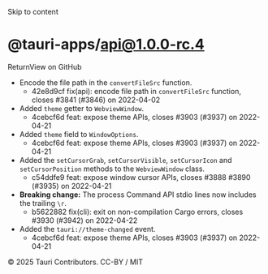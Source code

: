Skip to content
# @tauri-apps/api@1.0.0-rc.4
ReturnView on GitHub
  * Encode the file path in the `convertFileSrc` function. 
    * 42e8d9cf fix(api): encode file path in `convertFileSrc` function, closes #3841 (#3846) on 2022-04-02
  * Added `theme` getter to `WebviewWindow`. 
    * 4cebcf6d feat: expose theme APIs, closes #3903 (#3937) on 2022-04-21
  * Added `theme` field to `WindowOptions`. 
    * 4cebcf6d feat: expose theme APIs, closes #3903 (#3937) on 2022-04-21
  * Added the `setCursorGrab`, `setCursorVisible`, `setCursorIcon` and `setCursorPosition` methods to the `WebviewWindow` class. 
    * c54ddfe9 feat: expose window cursor APIs, closes #3888 #3890 (#3935) on 2022-04-21
  * **Breaking change:** The process Command API stdio lines now includes the trailing `\r`. 
    * b5622882 fix(cli): exit on non-compilation Cargo errors, closes #3930 (#3942) on 2022-04-22
  * Added the `tauri://theme-changed` event. 
    * 4cebcf6d feat: expose theme APIs, closes #3903 (#3937) on 2022-04-21


© 2025 Tauri Contributors. CC-BY / MIT
